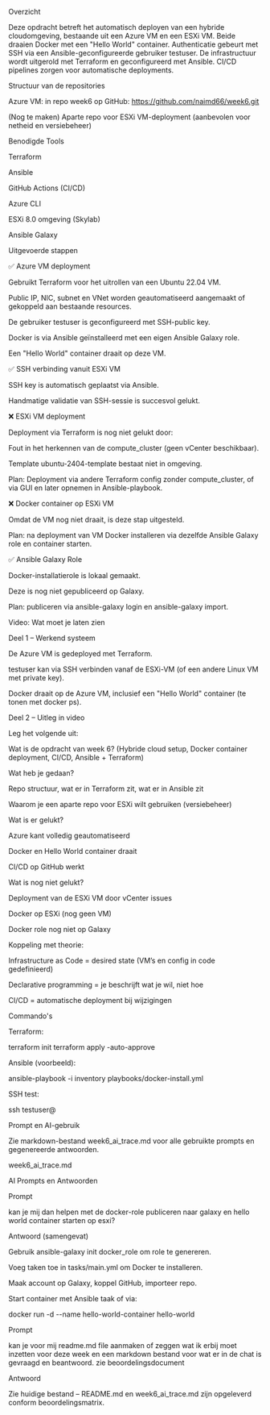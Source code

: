 Overzicht

Deze opdracht betreft het automatisch deployen van een hybride cloudomgeving, bestaande uit een Azure VM en een ESXi VM. Beide draaien Docker met een "Hello World" container. Authenticatie gebeurt met SSH via een Ansible-geconfigureerde gebruiker testuser. De infrastructuur wordt uitgerold met Terraform en geconfigureerd met Ansible. CI/CD pipelines zorgen voor automatische deployments.

Structuur van de repositories

Azure VM: in repo week6 op GitHub: https://github.com/naimd66/week6.git

(Nog te maken) Aparte repo voor ESXi VM-deployment (aanbevolen voor netheid en versiebeheer)

Benodigde Tools

Terraform

Ansible

GitHub Actions (CI/CD)

Azure CLI

ESXi 8.0 omgeving (Skylab)

Ansible Galaxy

Uitgevoerde stappen

✅ Azure VM deployment

Gebruikt Terraform voor het uitrollen van een Ubuntu 22.04 VM.

Public IP, NIC, subnet en VNet worden geautomatiseerd aangemaakt of gekoppeld aan bestaande resources.

De gebruiker testuser is geconfigureerd met SSH-public key.

Docker is via Ansible geïnstalleerd met een eigen Ansible Galaxy role.

Een "Hello World" container draait op deze VM.

✅ SSH verbinding vanuit ESXi VM

SSH key is automatisch geplaatst via Ansible.

Handmatige validatie van SSH-sessie is succesvol gelukt.

❌ ESXi VM deployment

Deployment via Terraform is nog niet gelukt door:

Fout in het herkennen van de compute_cluster (geen vCenter beschikbaar).

Template ubuntu-2404-template bestaat niet in omgeving.

Plan: Deployment via andere Terraform config zonder compute_cluster, of via GUI en later opnemen in Ansible-playbook.

❌ Docker container op ESXi VM

Omdat de VM nog niet draait, is deze stap uitgesteld.

Plan: na deployment van VM Docker installeren via dezelfde Ansible Galaxy role en container starten.

✅ Ansible Galaxy Role

Docker-installatierole is lokaal gemaakt.

Deze is nog niet gepubliceerd op Galaxy.

Plan: publiceren via ansible-galaxy login en ansible-galaxy import.

Video: Wat moet je laten zien

Deel 1 – Werkend systeem

De Azure VM is gedeployed met Terraform.

testuser kan via SSH verbinden vanaf de ESXi-VM (of een andere Linux VM met private key).

Docker draait op de Azure VM, inclusief een "Hello World" container (te tonen met docker ps).

Deel 2 – Uitleg in video

Leg het volgende uit:

Wat is de opdracht van week 6? (Hybride cloud setup, Docker container deployment, CI/CD, Ansible + Terraform)

Wat heb je gedaan?

Repo structuur, wat er in Terraform zit, wat er in Ansible zit

Waarom je een aparte repo voor ESXi wilt gebruiken (versiebeheer)

Wat is er gelukt?

Azure kant volledig geautomatiseerd

Docker en Hello World container draait

CI/CD op GitHub werkt

Wat is nog niet gelukt?

Deployment van de ESXi VM door vCenter issues

Docker op ESXi (nog geen VM)

Docker role nog niet op Galaxy

Koppeling met theorie:

Infrastructure as Code = desired state (VM’s en config in code gedefinieerd)

Declarative programming = je beschrijft wat je wil, niet hoe

CI/CD = automatische deployment bij wijzigingen

Commando's

Terraform:

terraform init
terraform apply -auto-approve

Ansible (voorbeeld):

ansible-playbook -i inventory playbooks/docker-install.yml

SSH test:

ssh testuser@<public-ip-of-azure-vm>

Prompt en AI-gebruik

Zie markdown-bestand week6_ai_trace.md voor alle gebruikte prompts en gegenereerde antwoorden.

week6_ai_trace.md

AI Prompts en Antwoorden

Prompt

kan je mij dan helpen met de docker-role publiceren naar galaxy en hello world container starten op esxi?

Antwoord (samengevat)

Gebruik ansible-galaxy init docker_role om role te genereren.

Voeg taken toe in tasks/main.yml om Docker te installeren.

Maak account op Galaxy, koppel GitHub, importeer repo.

Start container met Ansible taak of via:

docker run -d --name hello-world-container hello-world

Prompt

kan je voor mij readme.md file aanmaken of zeggen wat ik erbij moet inzetten voor deze week en een markdown bestand voor wat er in de chat is gevraagd en beantwoord. zie beoordelingsdocument

Antwoord

Zie huidige bestand – README.md en week6_ai_trace.md zijn opgeleverd conform beoordelingsmatrix.
